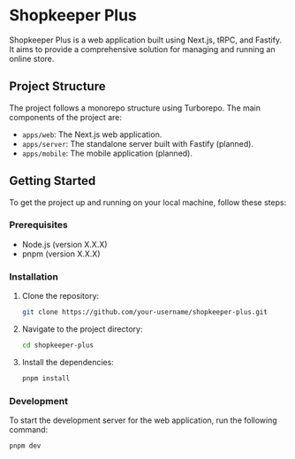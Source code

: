 # Shopkeeper Plus

Shopkeeper Plus is a web application built using Next.js, tRPC, and Fastify. It aims to provide a comprehensive solution for managing and running an online store.

## Project Structure

The project follows a monorepo structure using Turborepo. The main components of the project are:

- `apps/web`: The Next.js web application.
- `apps/server`: The standalone server built with Fastify (planned).
- `apps/mobile`: The mobile application (planned).

## Getting Started

To get the project up and running on your local machine, follow these steps:

### Prerequisites

- Node.js (version X.X.X)
- pnpm (version X.X.X)

### Installation

1. Clone the repository:

   ```bash
   git clone https://github.com/your-username/shopkeeper-plus.git
   ```

2. Navigate to the project directory:

   ```bash
   cd shopkeeper-plus
   ```

3. Install the dependencies:
   ```bash
   pnpm install
   ```

### Development

To start the development server for the web application, run the following command:

```bash
pnpm dev
```
